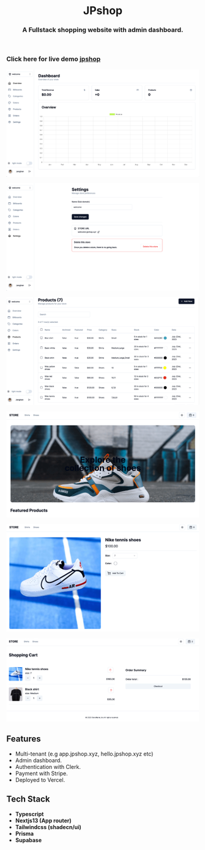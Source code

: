 <p align="center">

  <h1 align="center">JPshop</h1>

  <h3 align="center">
   A Fullstack shopping website with admin dashboard.
  </h3>
 <br />

### Click here for live demo <a href="https://app.jpshop.xyz">jpshop</a>

</p>

![alt text](https://github.com/janghanp/ecommerce-with-admin/blob/main/public/images/screenshot1.png?raw=true)

![alt text](https://github.com/janghanp/ecommerce-with-admin/blob/main/public/images/screenshot2.png?raw=true)

![alt text](https://github.com/janghanp/ecommerce-with-admin/blob/main/public/images/screenshot3.png?raw=true)

![alt text](https://github.com/janghanp/ecommerce-with-admin/blob/main/public/images/screenshot4.png?raw=true)

![alt text](https://github.com/janghanp/ecommerce-with-admin/blob/main/public/images/screenshot5.png?raw=true)

![alt text](https://github.com/janghanp/ecommerce-with-admin/blob/main/public/images/screenshot6.png?raw=true)

## Features

-   Multi-tenant (e.g app.jpshop.xyz, hello.jpshop.xyz etc)
-   Admin dashboard.
-   Authentication with Clerk.
-   Payment with Stripe.
-   Deployed to Vercel.

## Tech Stack

-   **Typescript**
-   **Nextjs13 (App router)**
-   **Tailwindcss (shadecn/ui)**
-   **Prisma**
-   **Supabase**

